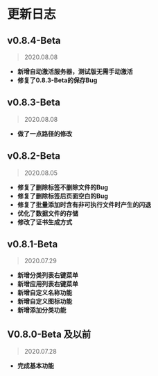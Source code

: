 # 更新日志

## v0.8.4-Beta

> 2020.08.08

* **新增自动激活服务器，测试版无需手动激活**
* **修复了0.8.3-Beta的保存Bug**



## v0.8.3-Beta

> 2020.08.08

* **做了一点路径的修改**



## v0.8.2-Beta

> 2020.08.05

* **修复了删除标签不删除文件的Bug**
* **修复了删除标签后页面空白的Bug**
* **修复了批量添加时含有非可执行文件时产生的闪退**
* **优化了数据文件的存储**
* **修改了证书生成方式**



## v0.8.1-Beta

> 2020.07.29

* **新增分类列表右键菜单**
* **新增应用列表右键菜单**
* **新增自定义名称功能**
* **新增自定义图标功能**
* **新增添加分类功能**



## V0.8.0-Beta 及以前

> 2020.07.28

* **完成基本功能**

